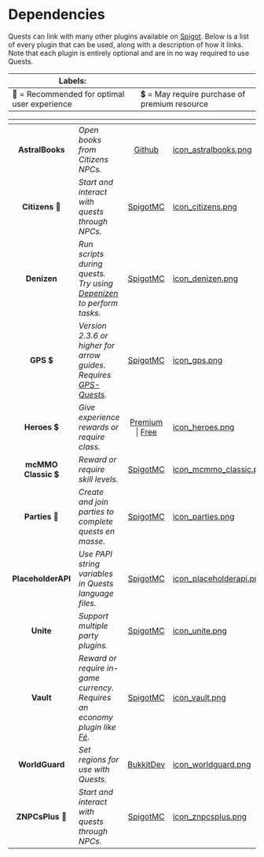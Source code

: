 # Dependencies

Quests can link with many other plugins available on [Spigot](https://www.spigotmc.org/). Below is a list of every plugin that can be used, along with a description of how it links. Note that each plugin is entirely optional and are in no way required to use Quests.

| Labels:                                      |                                               |
| -------------------------------------------- | --------------------------------------------- |
| 🌟 = Recommended for optimal user experience | 💲 = May require purchase of premium resource |

<table data-view="cards"><thead><tr><th align="center"></th><th></th><th align="center"></th><th data-hidden data-card-cover data-type="files"></th></tr></thead><tbody><tr><td align="center"><strong>AstralBooks</strong></td><td><em>Open books from Citizens NPCs.</em></td><td align="center"><a href="https://github.com/NicoNekoDev/AstralBooks">Github</a></td><td><a href="../.gitbook/assets/icon_astralbooks.png">icon_astralbooks.png</a></td></tr><tr><td align="center"><strong>Citizens</strong> 🌟</td><td><em>Start and interact with quests through NPCs.</em></td><td align="center"><a href="https://www.spigotmc.org/resources/citizens.13811/">SpigotMC</a></td><td><a href="../.gitbook/assets/icon_citizens.png">icon_citizens.png</a></td></tr><tr><td align="center"><strong>Denizen</strong></td><td><em>Run scripts during quests. Try using</em> <a href="https://github.com/DenizenScript/Depenizen"><em>Depenizen</em></a> <em>to perform tasks.</em></td><td align="center"><a href="https://www.spigotmc.org/resources/denizen.21039/">SpigotMC</a></td><td><a href="../.gitbook/assets/icon_denizen.png">icon_denizen.png</a></td></tr><tr><td align="center"><strong>GPS</strong> 💲</td><td><em>Version 2.3.6 or higher for arrow guides. Requires</em> <a href="https://www.spigotmc.org/resources/gps-quests.67835/"><em>GPS-Quests</em></a><em>.</em></td><td align="center"><a href="https://www.spigotmc.org/resources/gps-1-9-1-13-2-the-first-ever-minecraft-global-positioning-system.53672/">SpigotMC</a></td><td><a href="../.gitbook/assets/icon_gps.png">icon_gps.png</a></td></tr><tr><td align="center"><strong>Heroes</strong> 💲</td><td><em>Give experience rewards or require class.</em></td><td align="center"><a href="https://www.spigotmc.org/resources/%E2%9A%94-heroes-premium-%E2%9A%94.24734/">Premium</a> | <a href="https://www.spigotmc.org/resources/heroes-legacy.305/">Free</a></td><td><a href="../.gitbook/assets/icon_heroes.png">icon_heroes.png</a></td></tr><tr><td align="center"><strong>mcMMO Classic</strong> 💲</td><td><em>Reward or require skill levels.</em></td><td align="center"><a href="https://www.spigotmc.org/resources/official-mcmmo-classic.2445/">SpigotMC</a></td><td><a href="../.gitbook/assets/icon_mcmmo_classic.png">icon_mcmmo_classic.png</a></td></tr><tr><td align="center"><strong>Parties</strong> 🌟</td><td><em>Create and join parties to complete quests en masse.</em></td><td align="center"><a href="https://www.spigotmc.org/resources/parties-an-advanced-parties-manager.3709/">SpigotMC</a></td><td><a href="../.gitbook/assets/icon_parties.png">icon_parties.png</a></td></tr><tr><td align="center"><strong>PlaceholderAPI</strong></td><td><em>Use PAPI string variables in Quests language files.</em></td><td align="center"><a href="https://www.spigotmc.org/resources/placeholderapi.6245/">SpigotMC</a></td><td><a href="../.gitbook/assets/icon_placeholderapi.png">icon_placeholderapi.png</a></td></tr><tr><td align="center"><strong>Unite</strong></td><td><em>Support multiple party plugins.</em></td><td align="center"><a href="https://www.spigotmc.org/resources/unite.95217/">SpigotMC</a></td><td><a href="../.gitbook/assets/icon_unite.png">icon_unite.png</a></td></tr><tr><td align="center"><strong>Vault</strong></td><td><em>Reward or require in-game currency. Requires an economy plugin like</em> <a href="https://www.spigotmc.org/resources/fe.723/"><em>Fé</em></a><em>.</em></td><td align="center"><a href="https://www.spigotmc.org/resources/vault.34315/">SpigotMC</a></td><td><a href="../.gitbook/assets/icon_vault.png">icon_vault.png</a></td></tr><tr><td align="center"><strong>WorldGuard</strong></td><td><em>Set regions for use with Quests.</em></td><td align="center"><a href="https://dev.bukkit.org/projects/worldguard">BukkitDev</a></td><td><a href="../.gitbook/assets/icon_worldguard.png">icon_worldguard.png</a></td></tr><tr><td align="center"><strong>ZNPCsPlus</strong> 🌟</td><td><em>Start and interact with quests through NPCs.</em></td><td align="center"><a href="https://www.spigotmc.org/resources/znpcsplus.109380/">SpigotMC</a></td><td><a href="../.gitbook/assets/icon_znpcsplus.png">icon_znpcsplus.png</a></td></tr></tbody></table>
